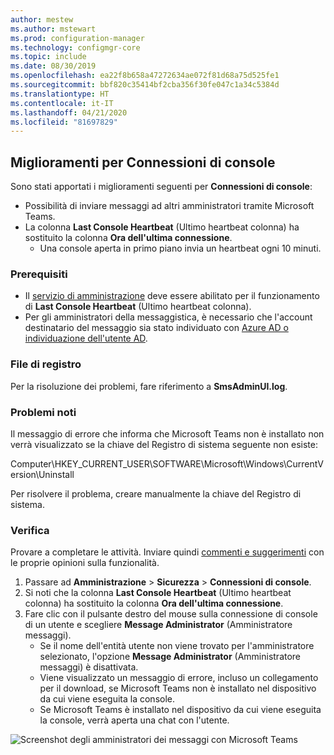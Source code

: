 ```yaml
---
author: mestew
ms.author: mstewart
ms.prod: configuration-manager
ms.technology: configmgr-core
ms.topic: include
ms.date: 08/30/2019
ms.openlocfilehash: ea22f8b658a47272634ae072f81d68a75d525fe1
ms.sourcegitcommit: bbf820c35414bf2cba356f30fe047c1a34c5384d
ms.translationtype: HT
ms.contentlocale: it-IT
ms.lasthandoff: 04/21/2020
ms.locfileid: "81697829"
---
```

## <a name="improvements-to-console-connections"></a>Miglioramenti per Connessioni di console
<!--4923997-->
Sono stati apportati i miglioramenti seguenti per **Connessioni di console**:

- Possibilità di inviare messaggi ad altri amministratori tramite Microsoft Teams.
- La colonna **Last Console Heartbeat** (Ultimo heartbeat colonna) ha sostituito la colonna **Ora dell'ultima connessione**.
  - Una console aperta in primo piano invia un heartbeat ogni 10 minuti.

### <a name="prerequisites"></a>Prerequisiti

- Il [servizio di amministrazione](../../../../plan-design/hierarchy/plan-for-the-sms-provider.md#bkmk_admin-service) deve essere abilitato per il funzionamento di **Last Console Heartbeat** (Ultimo heartbeat colonna). 
- Per gli amministratori della messaggistica, è necessario che l'account destinatario del messaggio sia stato individuato con [Azure AD o individuazione dell'utente AD](../../../../servers/deploy/configure/about-discovery-methods.md#bkmk_aboutUser).

### <a name="log-files"></a>File di registro

Per la risoluzione dei problemi, fare riferimento a **SmsAdminUI.log**.

### <a name="known-issues"></a>Problemi noti

Il messaggio di errore che informa che Microsoft Teams non è installato non verrà visualizzato se la chiave del Registro di sistema seguente non esiste:

Computer\HKEY_CURRENT_USER\SOFTWARE\Microsoft\Windows\CurrentVersion\Uninstall

Per risolvere il problema, creare manualmente la chiave del Registro di sistema.

### <a name="try-it-out"></a>Verifica

Provare a completare le attività. Inviare quindi [commenti e suggerimenti](../../../../understand/find-help.md#product-feedback) con le proprie opinioni sulla funzionalità.

1. Passare ad **Amministrazione** > **Sicurezza** > **Connessioni di console**.
1. Si noti che la colonna **Last Console Heartbeat** (Ultimo heartbeat colonna) ha sostituito la colonna **Ora dell'ultima connessione**.
1. Fare clic con il pulsante destro del mouse sulla connessione di console di un utente e scegliere **Message Administrator** (Amministratore messaggi).
    - Se il nome dell'entità utente non viene trovato per l'amministratore selezionato, l'opzione **Message Administrator** (Amministratore messaggi) è disattivata.
    - Viene visualizzato un messaggio di errore, incluso un collegamento per il download, se Microsoft Teams non è installato nel dispositivo da cui viene eseguita la console.
    - Se Microsoft Teams è installato nel dispositivo da cui viene eseguita la console, verrà aperta una chat con l'utente.

![Screenshot degli amministratori dei messaggi con Microsoft Teams](../../media/4923997-message-administrator.png)